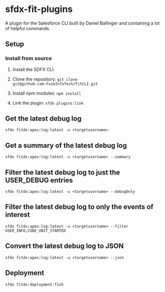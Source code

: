 # sfdx-fit-plugins

A plugin for the Salesforce CLI built by Daniel Ballinger and containing a lot of helpful commands.

## Setup

### Install from source

1. Install the SDFX CLI.

2. Clone the repository: `git clone git@github.com:FuseInfoTech/FitCLI.git`

3. Install npm modules: `npm install`

4. Link the plugin: `sfdx plugins:link`

## Get the latest debug log

`sfdx fitdx:apex:log:latest -u <targetusername>`

## Get a summary of the latest debug log

`sfdx fitdx:apex:log:latest -u <targetusername> --summary`

## Filter the latest debug log to just the USER_DEBUG entries

`sfdx fitdx:apex:log:latest -u <targetusername> --debugOnly`

## Filter the latest debug log to only the events of interest

`sfdx fitdx:apex:log:latest -u <targetusername> --filter USER_INFO,CODE_UNIT_STARTED`

## Convert the latest debug log to JSON

`sfdx fitdx:apex:log:latest -u <targetusername> --json`

## Deployment

`sfdx fitdx:deployment:fish`
